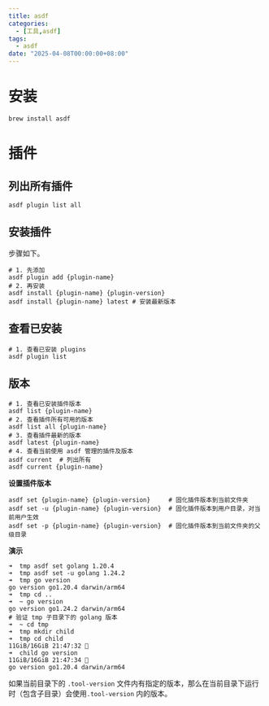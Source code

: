 ```yaml
---
title: asdf
categories: 
  - [工具,asdf]
tags:
  - asdf
date: "2025-04-08T00:00:00+08:00"
---
```


# 安装

```shell
brew install asdf
```

# 插件

## 列出所有插件

```shell
asdf plugin list all
```

## 安装插件

步骤如下。

```shell
# 1. 先添加
asdf plugin add {plugin-name}
# 2. 再安装
asdf install {plugin-name} {plugin-version}
asdf install {plugin-name} latest # 安装最新版本
```

## 查看已安装

```shell
# 1. 查看已安装 plugins
asdf plugin list
```

## 版本

```shell
# 1. 查看已安装插件版本
asdf list {plugin-name}
# 2. 查看插件所有可用的版本
asdf list all {plugin-name}
# 3. 查看插件最新的版本
asdf latest {plugin-name}
# 4. 查看当前使用 asdf 管理的插件及版本
asdf current  # 列出所有
asdf current {plugin-name}
```

**设置插件版本**

```shell
asdf set {plugin-name} {plugin-version}     # 固化插件版本到当前文件夹
asdf set -u {plugin-name} {plugin-version}  # 固化插件版本到用户目录，对当前用户生效
asdf set -p {plugin-name} {plugin-version}  # 固化插件版本到当前文件夹的父级目录
```

**演示**

```shell
➜  tmp asdf set golang 1.20.4
➜  tmp asdf set -u golang 1.24.2   
➜  tmp go version            
go version go1.20.4 darwin/arm64
➜  tmp cd ..               
➜  ~ go version            
go version go1.24.2 darwin/arm64
# 验证 tmp 子目录下的 golang 版本
➜  ~ cd tmp
➜  tmp mkdir child     
➜  tmp cd child                                                                                                                 11GiB/16GiB 21:47:32 🍎 
➜  child go version                                                                                                             11GiB/16GiB 21:47:34 🍎 
go version go1.20.4 darwin/arm64
```

如果当前目录下的 `.tool-version` 文件内有指定的版本，那么在当前目录下运行时（包含子目录）会使用`.tool-version` 内的版本。